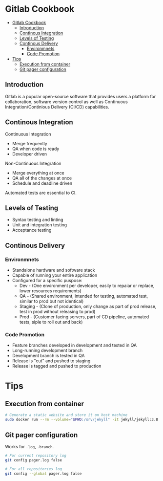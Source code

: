 # Gitlab Cookbook

- [Gitlab Cookbook](#gitlab-cookbook)
  - [Introduction](#introduction)
  - [Continous Integration](#continous-integration)
  - [Levels of Testing](#levels-of-testing)
  - [Continous Delivery](#continous-delivery)
    - [Environmnets](#environmnets)
    - [Code Promotion](#code-promotion)
- [Tips](#tips)
  - [Execution from container](#execution-from-container)
  - [Git pager configuration](#git-pager-configuration)

## Introduction

Gitlab is a popular open-source software that provides users a platform for collaboration, software version control as well as Continuous Integration/Continious Delivery (CI/CD) capabilities.

## Continous Integration

Continuous Integration
- Merge frequently
- QA when code is ready
- Developer driven

Non-Continuous Integration
- Merge everything at once
- QA all of the changes at once
- Schedule and deadline driven

Automated tests are essential to CI.

## Levels of Testing

- Syntax testing and linting
- Unit and integration testing
- Acceptance testing


## Continous Delivery

### Environmnets

- Standalone hardware and software stack
- Capable of running your entire application
- Configured for a specific puspose:
  - Dev - (One environment per developer, easily to repaiar or replace, lower resources requirements)
  - QA - (Shared environment, intended for testing, automated test, similar to prod but not identical)
  - Staging - (Clone of production, only change as part of prod release, test in prod without releasing to prod)
  - Prod - (Customer facing servers, part of CD pipeline, automated tests, siple to roll out and back)

### Code Promotion

- Feature branches developed in development and tested in QA
- Long-running development branch
- Development branch is tested in QA
- Release is "cut" and pushed to staging
- Release is tagged and pushed to production


# Tips

## Execution from container

```bash
# Generate a static website and store it on host machine
sudo docker run --rm --volume="$PWD:/srv/jekyll" -it jekyll/jekyll:3.8 jekyll new blog
```

## Git pager configuration

Works for `.log`, `.branch`.

```bash
# For current repository log
git config pager.log false

# For all repositories log
git config --global pager.log false
```